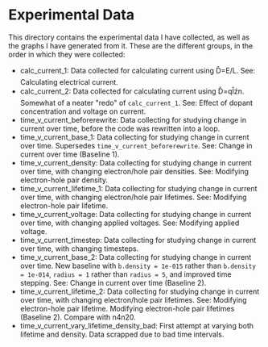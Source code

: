 # Experimental Data
This directory contains the experimental data I have collected, as well as the graphs I have generated from it. These are the different groups, in the order in which they were collected:
- calc_current_1: Data collected for calculating current using Ď=E/L. See: Calculating electrical current.
- calc_current_2: Data collected for calculating current using Ď=qÎźn. Somewhat of a neater "redo" of `calc_current_1`. See: Effect of dopant concentration and voltage on current.
- time_v_current_beforerewrite: Data collecting for studying change in current over time, before the code was rewritten into a loop.
- time_v_current_base_1: Data collecting for studying change in current over time. Supersedes `time_v_current_beforerewrite`. See: Change in current over time (Baseline 1).
- time_v_current_density: Data collecting for studying change in current over time, with changing electron/hole pair densities. See: Modifying electron-hole pair density.
- time_v_current_lifetime_1: Data collecting for studying change in current over time, with changing electron/hole pair lifetimes. See: Modifying electron-hole pair lifetime.
- time_v_current_voltage: Data collecting for studying change in current over time, with changing applied voltages. See: Modifying applied voltage.
- time_v_current_timestep: Data collecting for studying change in current over time, with changing timesteps.
- time_v_current_base_2: Data collecting for studying change in current over time. New baseline with `b.density = 1e-015` rather than `b.density = 1e-014`, `radius = 1` rather than `radius = 5`, and improved time stepping. See: Change in current over time (Baseline 2).
- time_v_current_lifetime_2: Data collecting for studying change in current over time, with changing electron/hole pair lifetimes. See: Modifying electron-hole pair lifetime. Modifying electron-hole pair lifetimes (Baseline 2). Compare with n4n20.
- time_v_current_vary_lifetime_density_bad: First attempt at varying both lifetime and density. Data scrapped due to bad time intervals.

